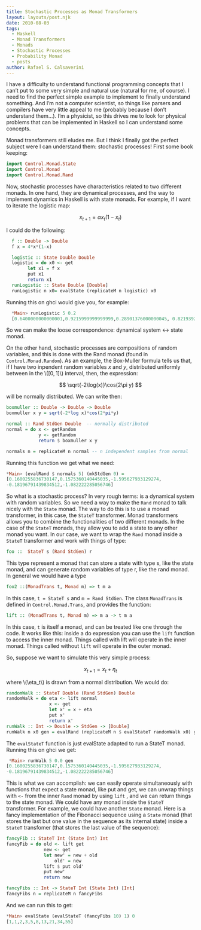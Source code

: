 ```yaml
---
title: Stochastic Processes as Monad Transformers
layout: layouts/post.njk
date: 2010-08-03
tags:
  - Haskell
  - Monad Transformers
  - Monads
  - Stochastic Processes
  - Probability Monad
  - posts
author: Rafael S. Calsaverini
---
```


I have a difficulty to understand functional programming concepts that I can’t put to some very simple and natural use (natural for me, of course). I need to find the perfect simple example to implement to finally understand something. And I’m not a computer scientist, so things like parsers and compilers have very little appeal to me (probably because I don’t understand them…). I’m a physicist, so this drives me to look for physical problems that can be implemented in Haskell so I can understand some concepts.

Monad transformers still eludes me. But I think I finally got the perfect subject were I can understand them: stochastic processes! First some book keeping:

```haskell
import Control.Monad.State
import Control.Monad
import Control.Monad.Rand
```

Now, stochastic processes have characteristics related to two different monads. In one hand, they are dynamical processes, and the way to implement dynamics in Haskell is with state monads. For example, if I want to iterate the logistic map:

$$
  x_{t+1} = \alpha x_t\left(1-x_t\right)
$$

I could do the following:

```haskell
  f :: Double -> Double
  f x = 4*x*(1-x)

  logistic :: State Double Double
  logistic = do x0 <- get
        let x1 = f x
        put x1
        return x1
  runLogistic :: State Double [Double]
  runLogistic n x0= evalState (replicateM n logistic) x0
```

Running this on ghci would give you, for example:

```haskell
  *Main> runLogistic 5 0.2
  [0.6400000000000001,0.9215999999999999,0.28901376000000045, 0.8219392261226504,0.5854205387341]
```

So we can make the loose correspondence: dynamical system ↔ state monad.

On the other hand, stochastic processes are compositions of random variables, and this is done with the Rand monad (found in `Control.Monad.Random`). As an example, the Box-Muller formula tells us that, if I have two inpendent random variables $x$ and $y$, distributed uniformly between in the \\([0, 1]\\) interval, then, the expression:

$$
  \sqrt{-2\log(x)}\cos(2\pi y)
$$

will be normally distributed. We can write then:

```haskell
boxmuller :: Double -> Double -> Double
boxmuller x y = sqrt(-2*log x)*cos(2*pi*y)

normal :: Rand StdGen Double  -- normally distributed
normal = do x <- getRandom
            y <- getRandom
            return $ boxmuller x y

normals n = replicateM n normal -- n independent samples from normal
```

Running this function we get what we need:

```haskell
*Main> (evalRand $ normals 5) (mkStdGen 0) =
[0.1600255836730147,0.1575360140445035,-1.595627933129274,
-0.18196791439834512,-1.082222285056746]
```

So what is a stochastic process? In very rough terms: is a dynamical system with random variables. So we need a way to make the `Rand` monad to talk nicely with the `State` monad. The way to do this is to use a monad transformer, in this case, the `StateT` transformer. Monad transformers allows you to combine the functionalities of two different monads. In the case of the `StateT` monads, they allow you to add a state to any other monad you want. In our case, we want to wrap the `Rand` monad inside a `StateT` transformer and work with things of type:

```haskell
foo ::  StateT s (Rand StdGen) r
```

This type represent a monad that can store a state with type s, like the state monad, and can generate random variables of type r, like the rand monad. In general we would have a type

```haskell
foo2 ::(MonadTrans t, Monad m) => t m a
```

In this case, `t = StateT s` and `m = Rand StdGen`. The class `MonadTrans` is defined in `Control.Monad.Trans`, and provides the function:

```haskell
lift :: (MonadTrans t, Monad m) => m a -> t m a
```

In this case, `t` is itself a monad, and can be treated like one through the code. It works like this: inside a do expression you can use the `lift` function to access the inner monad. Things called with lift will operate in the inner monad. Things called without `lift` will operate in the outer monad.

So, suppose we want to simulate this very simple process:

$$x_{t+1} = x_t + \eta_t$$

where \\(\eta_t\\) is drawn from a normal distribution. We would do:

```haskell
randomWalk :: StateT Double (Rand StdGen) Double
randomWalk = do eta <- lift normal
                x <- get
                let x' = x + eta
                put x'
                return x'
runWalk :: Int -> Double -> StdGen -> [Double]
runWalk n x0 gen = evalRand (replicateM n $ evalStateT randomWalk x0) gen
```

The `evalStateT` function is just evalState adapted to run a StateT monad. Running this on ghci we get:

```haskell
 *Main> runWalk 5 0.0 gen
[0.1600255836730147,0.1575360140445035,-1.595627933129274,
-0.18196791439834512,-1.082222285056746]
```

This is what we can accomplish: we can easily operate simultaneously with functions that expect a state monad, like put and get, we can unwrap things with `<-` from the inner `Rand` monad by using `lift` , and we can return things to the state monad. We could have any monad inside the `StateT` transformer. For example, we could have another `State` monad. Here is a fancy implementation of the Fibonacci sequence using a `State` monad (that stores the last but one value in the sequence as its internal state) inside a `StateT` transfomer (that stores the last value of the sequence):

```haskell
fancyFib :: StateT Int (State Int) Int
fancyFib = do old <- lift get
              new <- get
              let new' = new + old
                  old' = new
              lift $ put old'
              put new'
              return new

fancyFibs :: Int -> StateT Int (State Int) [Int]
fancyFibs n = replicateM n fancyFibs
```

And we can run this to get:

```haskell
*Main> evalState (evalStateT (fancyFibs 10) 1) 0
[1,1,2,3,5,8,13,21,34,55]
```
